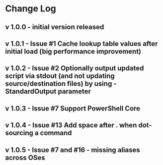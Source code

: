 # Change Log

## v 1.0.0 - initial version released
## v 1.0.1 - Issue #1 Cache lookup table values after initial load (big performance improvement)
## v 1.0.2 - Issue #2 Optionally output updated script via stdout (and not updating source/destination files) by using -StandardOutput parameter
## v 1.0.3 - Issue #7 Support PowerShell Core
## v 1.0.4 - Issue #13 Add space after . when dot-sourcing a command
## v 1.0.5 - Issue #7 and #16 - missing aliases across OSes